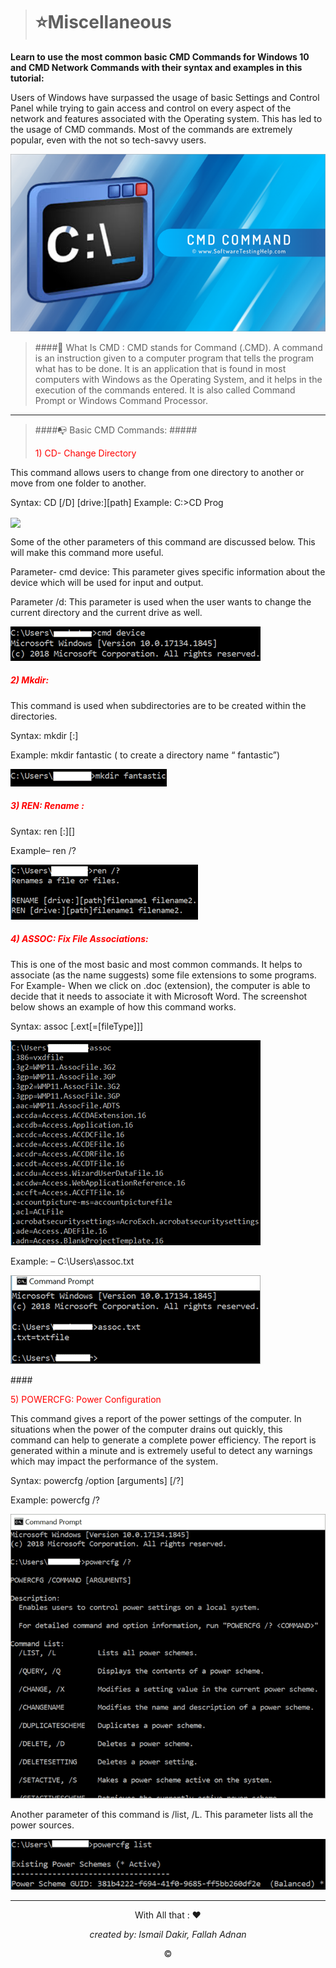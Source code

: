 ># ⭐Miscellaneous
<p><b>Learn to use the most common basic CMD Commands for Windows 10 and CMD Network Commands with their syntax and examples in this 
tutorial: </b></p>

Users of Windows have surpassed the usage of basic Settings and Control Panel while trying to gain access and control on every aspect of the network and features associated with the Operating system. This has led to the usage of CMD commands. Most of the commands are extremely popular, even with the not so tech-savvy users.

![2](Images/CMD-Command.png)

>####📕 What Is CMD :
CMD stands for Command (.CMD). A command is an instruction given to a computer program that tells the program what has to be done. It is an application that is found in most computers with Windows as the Operating System, and it helps in the execution of the commands entered. It is also called Command Prompt or Windows Command Processor.
******************
> ####📭 Basic CMD Commands:
#####<p style="color:red">1) CD- Change Directory   </p>

This command allows users to change from one directory to another or move from one folder to another.

Syntax: CD [/D] [drive:][path]
Example: C:>CD Prog

<image src="Images/CD-Change-Directory-1.png" align="center"></image>

Some of the other parameters of this command are discussed below. This will make this command more useful.

Parameter- cmd device: This parameter gives specific information about the device which will be used for input and output.

Parameter /d: This parameter is used when the user wants to change the current directory and the current drive as well.

![4](Images/Parameter-2.png)

##### <p style="color:red">2) Mkdir: </p>

This command is used when subdirectories are to be created within the directories.

Syntax: mkdir [<drive>:]<path>

Example: mkdir fantastic ( to create a directory name “ fantastic”)

![7](Images/Mkdir-3.png)

##### <p style="color:red"> 3) REN: Rename : </p>

Syntax: ren [<drive>:][<path>]<filename1> <filename2>

Example– ren /?

![12](Images/Rename-4.png)

##### <p style="color:red"> 4) ASSOC: Fix File Associations: </p>

This is one of the most basic and most common commands. It helps to associate (as the name suggests) some file extensions to some programs. For Example- When we click on .doc (extension), the computer is able to decide that it needs to associate it with Microsoft Word. The screenshot below shows an example of how this command works.

Syntax: assoc [.ext[=[fileType]]]

![8](Images/Syntax-assoc-5.png)

Example: – C:\Users\assoc.txt

![9](Images/assoc6.png)

####<p style="color:red">5) POWERCFG: Power Configuration </p>

This command gives a report of the power settings of the computer. In situations when the power of the computer drains out quickly, this command can help to generate a complete power efficiency. The report is generated within a minute and is extremely useful to detect any warnings which may impact the performance of the system.

Syntax: powercfg /option [arguments] [/?]

Example: powercfg /?

![10](Images/powercfg-new.png)

Another parameter of this command is /list, /L. This parameter lists all the power sources.

![11](Images/the-power-sources-2.png)
*********************
<p align="center" > With All that : ❤️</p>
 
<p align="center"><i>created by: Ismail Dakir,
Fallah Adnan</i>
</P>
<p align="center">&#169;
</p>






